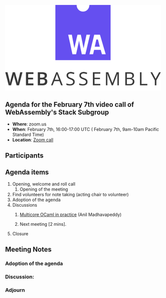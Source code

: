 ![WebAssembly logo](/images/WebAssembly.png)

## Agenda for the February 7th video call of WebAssembly's Stack Subgroup

- **Where**: zoom.us
- **When**:  February 7th, 16:00-17:00 UTC ( February 7th, 9am-10am Pacific Standard Time)
- **Location**: [Zoom call](https://zoom.us/j/91846860726?pwd=NVVNVmpvRVVFQkZTVzZ1dTFEcXgrdz09)


## Participants


## Agenda items

1. Opening, welcome and roll call
    1. Opening of the meeting
1. Find volunteers for note taking (acting chair to volunteer)
1. Adoption of the agenda
1. Discussions
   1. [Multicore OCaml in practice]() (Anil Madhavapeddy)

   2. Next meeting [2 mins].
1. Closure

## Meeting Notes


### Adoption of the agenda

### Discussion:

### Adjourn
